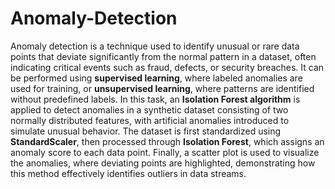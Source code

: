# Anomaly-Detection
Anomaly detection is a technique used to identify unusual or rare data points that deviate significantly from the normal pattern in a dataset, often indicating critical events such as fraud, defects, or security breaches. It can be performed using **supervised learning**, where labeled anomalies are used for training, or **unsupervised learning**, where patterns are identified without predefined labels. In this task, an **Isolation Forest algorithm** is applied to detect anomalies in a synthetic dataset consisting of two normally distributed features, with artificial anomalies introduced to simulate unusual behavior. The dataset is first standardized using **StandardScaler**, then processed through **Isolation Forest**, which assigns an anomaly score to each data point. Finally, a scatter plot is used to visualize the anomalies, where deviating points are highlighted, demonstrating how this method effectively identifies outliers in data streams.
